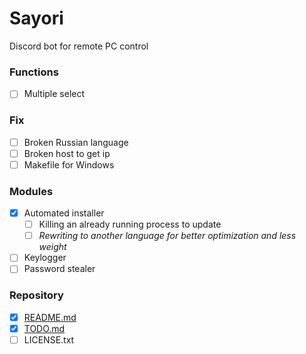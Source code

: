 # Sayori
Discord bot for remote PC control

### Functions
- [ ] Multiple select

### Fix
- [ ] Broken Russian language
- [ ] Broken host to get ip
- [ ] Makefile for Windows

### Modules
- [x] Automated installer
  - [ ] Killing an already running process to update
  - [ ] _Rewriting to another language for better optimization and less weight_
- [ ] Keylogger
- [ ] Password stealer

### Repository
- [x] [README.md](README.md)
- [x] [TODO.md](TODO.md)
- [ ] LICENSE.txt
